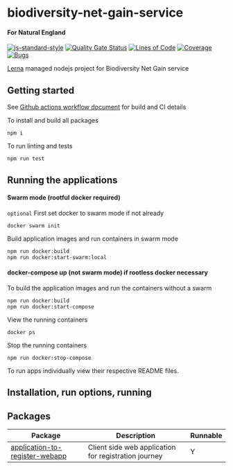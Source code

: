 # biodiversity-net-gain-service

#### For Natural England

[![js-standard-style](https://img.shields.io/badge/code%20style-standard-brightgreen.svg)](http://standardjs.com)
[![Quality Gate Status](https://sonarcloud.io/api/project_badges/measure?project=DEFRA_biodiversity-net-gain-service&metric=alert_status)](https://sonarcloud.io/dashboard?id=DEFRA_biodiversity-net-gain-service)
[![Lines of Code](https://sonarcloud.io/api/project_badges/measure?project=DEFRA_biodiversity-net-gain-service&metric=ncloc)](https://sonarcloud.io/dashboard?id=DEFRA_biodiversity-net-gain-service)
[![Coverage](https://sonarcloud.io/api/project_badges/measure?project=DEFRA_biodiversity-net-gain-service&metric=coverage)](https://sonarcloud.io/dashboard?id=DEFRA_biodiversity-net-gain-service)
[![Bugs](https://sonarcloud.io/api/project_badges/measure?project=DEFRA_biodiversity-net-gain-service&metric=bugs)](https://sonarcloud.io/dashboard?id=DEFRA_biodiversity-net-gain-service)

[Lerna](https://lerna.js.org/) managed nodejs project for Biodiversity Net Gain service

## Getting started

See [Github actions workflow document](.github/workflows/build.yaml) for build and CI details

To install and build all packages

`npm i`

To run linting and tests

`npm run test`

## Running the applications

#### Swarm mode (rootful docker required)

`optional` First set docker to swarm mode if not already

```
docker swarm init

```

Build application images and run containers in swarm mode

```
npm run docker:build
npm run docker:start-swarm:local
```

#### docker-compose up (not swarm mode) if rootless docker necessary

To build the application images and run the containers without a swarm

```
npm run docker:build
npm run docker:start-compose
```

View the running containers

```
docker ps
```

Stop the running containers

```
npm run docker:stop-compose
```

To run apps individually view their respective README files.

## Installation, run options, running

## Packages

| Package | Description | Runnable |
| ----------- | ----------- | ----------- |
| [application-to-register-webapp](packages/application-to-register-webapp) | Client side web application for registration journey | Y | 